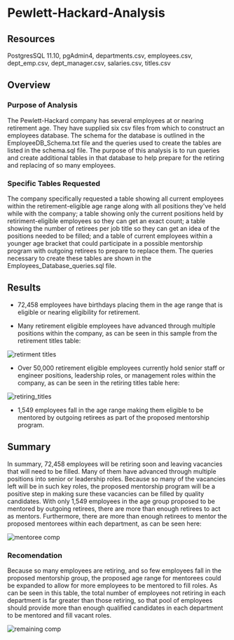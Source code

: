 # Pewlett-Hackard-Analysis

## Resources

PostgresSQL 11.10, pgAdmin4, departments.csv, employees.csv, dept_emp.csv, dept_manager.csv, salaries.csv, titles.csv

## Overview

### Purpose of Analysis

The Pewlett-Hackard company has several employees at or nearing retirement age.  They have supplied six csv files from which to construct an employees database.  The schema for the database is outlined in the EmployeeDB_Schema.txt file and the queries used to create the tables are listed in the schema.sql file. The purpose of this analysis is to run queries and create additional tables in that database to help prepare for the retiring and replacing of so many employees.

### Specific Tables Requested

The company specifically requested a table showing all current employees within the retirement-eligible age range along with all positions they've held while with the company; a table showing only the current positions held by retiriment-eligible employees so they can get an exact count; a table showing the number of retirees per job title so they can get an idea of the positions needed to be filled; and a table of current employees within a younger age bracket that could participate in a possible mentorship program with outgoing retirees to prepare to replace them.  The queries necessary to create these tables are shown in the Employees_Database_queries.sql file.

## Results

- 72,458 employees have birthdays placing them in the age range that is eligible or nearing eligibility for retirement.

- Many retirement eligible employees have advanced through multiple positions within the company, as can be seen in this sample from the retirement titles table: 

![retirment titles](Resources/retirement_titles.png)

- Over 50,000 retirement eligible employees currently hold senior staff or engineer positions, leadership roles, or management roles within the company, as can be seen in the retiring titles table here:

![retiring_titles](Resources/retiring_titles.png)

- 1,549 employees fall in the age range making them eligible to be mentored by outgoing retirees as part of the proposed mentorship program.


## Summary

In summary, 72,458 employees will be retiring soon and leaving vacancies that will need to be filled.  Many of them have advanced through multiple positions into senior or leadership roles.  Because so many of the vacancies left will be in such key roles, the proposed mentorship program will be a positive step in making sure these vacancies can be filled by quality candidates.  With only 1,549 employees in the age group proposed to be mentored by outgoing retirees, there are more than enough retirees to act as mentors.  Furthermore, there are more than enough retirees to mentor the proposed mentorees within each department, as can be seen here:

![mentoree comp](Resources/dept_retirees_mentorees.png)

### Recomendation

Because so many employees are retiring, and so few employees fall in the proposed mentorship group, the proposed age range for mentorees could be expanded to allow for more employees to be mentored to fill roles.  As can be seen in this table, the total number of employees not retiring in each department is far greater than those retiring, so that pool of employees should provide more than enough qualified candidates in each department to be mentored and fill vacant roles.

![remaining comp](Resources/dept_retirees_vs_not.png)






